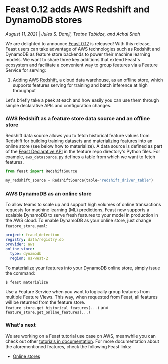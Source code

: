 # Feast 0.12 adds AWS Redshift and DynamoDB stores

*August 11, 2021* | *Jules S. Damji, Tsotne Tabidze, and Achal Shah*

We are delighted to announce [Feast 0.12](https://github.com/feast-dev/feast/blob/master/CHANGELOG.md) is released! With this release, Feast users can take advantage of AWS technologies such as Redshift and DynamoDB as feature store backends to power their machine learning models. We want to share three key additions that extend Feast's ecosystem and facilitate a convenient way to group features via a Feature Service for serving:

1. Adding [AWS Redshift](https://aws.amazon.com/redshift/), a cloud data warehouse, as an offline store, which supports features serving for training and batch inference at high throughput

Let's briefly take a peek at each and how easily you can use them through simple declarative APIs and configuration changes.

### AWS Redshift as a feature store data source and an offline store

Redshift data source allows you to fetch historical feature values from Redshift for building training datasets and materializing features into an online store (see below how to materialize). A data source is defined as part of the [Feast Declarative API](https://rtd.feastsite.wpenginepowered.com/en/latest/) in the feature repo directory's Python files. For example, `aws_datasource.py` defines a table from which we want to fetch features.

```python
from feast import RedshiftSource

my_redshift_source = RedshiftSource(table="redshift_driver_table")
```

### AWS DynamoDB as an online store

To allow teams to scale up and support high volumes of online transactions requests for machine learning (ML) predictions, Feast now supports a scalable DynamoDB to serve fresh features to your model in production in the AWS cloud. To enable DynamoDB as your online store, just change `featore_store.yaml`:

```yaml
project: fraud_detection
registry: data/registry.db
provider: aws
online_store:
  type: dynamodb
  region: us-west-2
```

To materialize your features into your DynamoDB online store, simply issue the command:

```bash
$ feast materialize
```

Use a Feature Service when you want to logically group features from multiple Feature Views. This way, when requested from Feast, all features will be returned from the feature store. `feature_store.get_historical_features(...)` and `feature_store.get_online_features(...)`

### What's next

We are working on a Feast tutorial use case on AWS, meanwhile you can check out other [tutorials in documentation](https://docs.feastsite.wpenginepowered.com/). For more documentation about the aforementioned features, check the following Feast links:

* [Online stores](https://docs.feastsite.wpenginepowered.com/reference/online-stores/)
